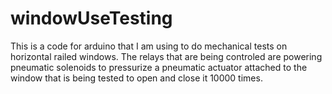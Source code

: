 # windowUseTesting
This is a code for arduino that I am using to do mechanical tests on horizontal railed windows. The relays that are being controled are powering pneumatic solenoids to pressurize a pneumatic actuator attached to the window that is being tested to open and close it 10000 times.
